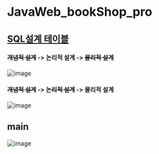 # JavaWeb_bookShop_pro
## [SQL설계 테이블](https://github.com/adbackend/JavaWeb_bookShop_pro/blob/master/src/main/webapp/WEB-INF/erd/bookshop_table.sql)


####  ~~개념적 설계~~  -> 논리적 설계 -> ~~물리적 설계~~
![image](https://user-images.githubusercontent.com/94349690/147237094-164cd0cb-2fb0-4fdc-8892-3e819bff83d6.png)


####  ~~개념적 설계~~  -> ~~논리적 설계~~ -> 물리적 설계
![image](https://user-images.githubusercontent.com/94349690/147237283-705daaac-923e-4d7f-9891-16af28ceb612.png)

  
  
## main
![image](https://user-images.githubusercontent.com/94349690/147384746-c62f939f-3341-46bc-b3c1-b0e764459bec.png)

